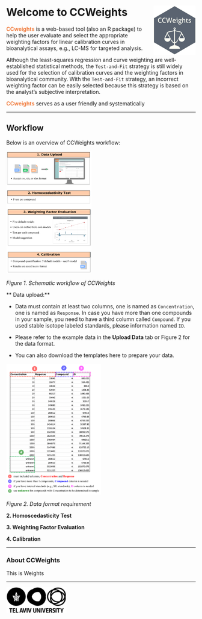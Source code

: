 
# Welcome to CCWeights &nbsp;<img src='pix/logo.png' align="right" height="130"/>


<b><span style="color:#F17F42">CCweights</span></b> is a web-based tool (also an R package) to help the user evaluate and select the appropriate weighting factors for linear calibration curves in bioanalytical assays, e.g., LC-MS for targeted analysis.

Although the least-squares regression and curve weighting are well-established statistical methods, the `Test-and-Fit` strategy is still widely used for the selection of calibration curves and the weighting factors in bioanalytical community. With the `Test-and-Fit` strategy, an incorrect weighting factor can be easily selected because this strategy is based on the analyst’s subjective interpretation.


<b><span style="color:#F17F42">CCweights</span></b> serves as a user friendly and systematically 

---

## Workflow

Below is an overview of CCWeights workflow:

<img src="pix/workflow.png" width="45%"/>

<em>Figure 1. Schematic workflow of CCWeights</em>

** Data upload:** 

- Data must contain at least two columns, one is named as `Concentration`, one is named as `Response`. In case you have more than one compounds in your sample, you need to have a third column called `Compound`. If you used stable isotope labeled standards, please information named `ID`.
  
- Please refer to the example data in the **Upload Data** tab or Figure 2 for the data format.
  
- You can also download the templates here to prepare your data.

<img src="pix/datafile.png" width="50%"/>

<em>Figure 2. Data format requirement</em>





**2. Homoscedasticity Test**

**3. Weighting Factor Evaluation**

**4. Calibration**

---

### About CCWeights

This is Weights

---
<a href= 'https://bcdd.tau.ac.il/'><img src='pix/tau.png' alt='TAU' title='Tel Aviv University' width='160'/></a>

